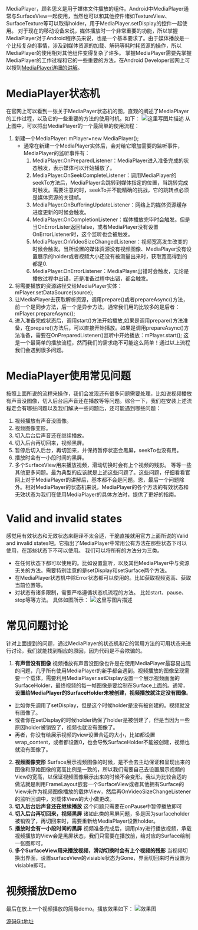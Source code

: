 MediaPlayer，顾名思义是用于媒体文件播放的组件。Android中MediaPlayer通常与SurfaceView一起使用，当然也可以和其他控件诸如TextureView、SurfaceTexture等可以取得holder，用于MediaPlayer.setDisplay的控件一起使用。
对于现在的移动设备来说，媒体播放时一个非常重要的功能，所以掌握MediaPlayer对于Android程序员来说，也是一个基本要求了。由于媒体播放是一个比较复杂的事情，涉及到媒体资源的加载、解码等耗时耗资源的操作，所以MediaPlayer的使用相对其他组件变得复杂了许多。
掌握MediaPlayer需要先掌握MediaPlayer的工作过程和它的一些重要的方法，在Android Developer官网上可以搜到[MediaPlayer详细的讲解](!https://developer.android.com/reference/android/media/MediaPlayer.html)。
# MediaPlayer状态机
在官网上可以看到一张关于MediaPayer状态机的图，直观的阐述了MediaPlayer的工作过程，以及它的一些重要的方法的使用时机。如下：
![这里写图片描述](http://img.blog.csdn.net/20160926191458052)
从上图中，可以捋出MediaPlayer的一个最简单的使用流程：
1. 新建一个MediaPlayer: mPlayer=new MediaPlayer();
    * 通常在新建一个MediaPlayer实体后，会对给它增加需要的监听事件，MediaPlayer的监听事件有：
        1. MediaPlayer.OnPreparedListener：MediaPlayer进入准备完成的状态触发，表示媒体可以开始播放了。
        2. MediaPlayer.OnSeekCompleteListener：调用MediaPlayer的seekTo方法后，MediaPlayer会跳转到媒体指定的位置，当跳转完成时触发。需要注意的时，seekTo并不能精确的挑战，它的跳转点必须是媒体资源的关键帧。
        3. MediaPlayer.OnBufferingUpdateListener：网络上的媒体资源缓存进度更新的时候会触发。
        4. MediaPlayer.OnCompletionListener：媒体播放完毕时会触发。但是当OnErrorLister返回false，或者MediaPlayer没有设置OnErrorListener时，这个监听也会被触发。
        5. MediaPlayer.OnVideoSizeChangedListener：视频宽高发生改变的时候会触发。当所设置的媒体资源没有视频图像、MediaPlayer没有设置展示的holder或者视频大小还没有被测量出来时，获取宽高得到的都是0.
        6. MediaPlayer.OnErrorListener：MediaPlayer出错时会触发，无论是播放过程中出错，还是准备过程中出错，都会触发。
2. 将需要播放的资源路径交给MediaPlayer实体：mPlayer.setDataSource(source);
3. 让MediaPlayer去获取解析资源，调用prepare()或者prepareAsync()方法，前一个是同步方法，后一个是异步方法，通常我们用的比较多的是后者：mPlayer.prepareAsync();
4. 进入准备完成状态后，调用start()方法开始播放,如果是调用prepare()方法准备，在prepare()方法后，可以直接开始播放。如果是调用prepareAsync()方法准备，需要在OnPreparedListener()监听中开始播放：mPlayer.start();
这是一个最简单的播放流程，然而我们的需求绝不可能这么简单！通过以上流程我们会遇到很多问题。
# MediaPlayer使用常见问题
按照上面所说的流程来操作，我们会发现还有很多问题需要处理，比如说视频播放有声音没图像，切入后台后声音还在播放等等问题。综合一下，我们在安装上述流程走会有哪些问题以及我们解决一些问题后，还可能遇到哪些问题：
1. 视频播放有声音没图像。
2. 视频图像变形。
3. 切入后台后声音还在继续播放。
4. 切入后台再切回来，视频黑屏。
5. 暂停后切入后台，再切回来，并保持暂停状态会黑屏，seekTo也没有用。
6. 播放时会有一小段时间的黑屏。
7. 多个SurfaceView用来播放视频，滑动切换时会有上个视频的残影。
等等一些其他更多问题。最为典型的应该就是上述这些问题了。这些问题，仔细看看官网上对于MediaPlayer的讲解后，基本都不会是问题。恩，最后一个问题除外。相对MediaPlayer的状态机来说，MediaPlayer的各个方法的有效状态和无效状态为我们在使用MediaPlayer的具体方法时，提供了更好的指南。
# Valid and invalid states
感觉用有效状态和无效状态来翻译不太合适，干脆直接就用官方上面所说的Valid and invalid states吧。它指出了MediaPlayer中常用公有方法在那些状态下可以使用，在那些状态下不可以使用。
我们可以将所有的方法分为三类。
* 在任何状态下都可以使用的。比如设置监听，以及其他MediaPlayer中与资源无关的方法。需要特别注意的是setDisplay和setSurface两个方法。
* 在MediaPlayer状态机中除Error状态都可以使用的。比如获取视频宽高、获取当前位置等。
* 对状态有诸多限制，需要严格遵循状态机流程的方法。 比如start、pause、stop等等方法。
具体如图所示：
![这里写图片描述](http://img.blog.csdn.net/20160928182925887)

# 常见问题讨论
针对上面提到的问题，通过MediaPlayer的状态机和它的常用方法的可用状态来进行讨论，我们就能找到相应的原因，因为代码是不会欺骗的。
1. **有声音没有图像**
视频播放有声音没图像也许是在使用MediaPlayer最容易出现的问题，几乎所有使用MediaPlayer的新手都会遇到。视频播放的图像呈现需要一个载体，需要利用MediaPlayer.setDisplay设置一个展示视频画面的SurfaceHolder，最终视频的每一帧图像是要绘制在Surface上面的。通常，**设置给MediaPlayer的SurfaceHolder未被创建，视频播放就注定没有图像**。
*  比如你先调用了setDisplay，但是这个时候holder是没有被创建的。视频就没有图像了。
*  或者你在setDisplay的时候holder确保了holder是被创建了，但是当因为一些原因holder被销毁了，视频也就没有图像了。
* 再者，你没有给展示视频的view设置合适的大小，比如都设置wrap_content，或者都设置0，也会导致SurfaceHolder不能被创建，视频也就没有图像了。
2. **视频图像变形**
Surface展示视频图像的时候，是不会去主动保证和呈现出来的图像和原始图像的宽高比例是一致的，所以我们需要自己去设置展示视频的View的宽高，以保证视频图像展示出来的时候不会变形。我认为比较合适的做法就是利用FrameLayout嵌套一个SurfaceView或者其他拥有Surface的View来作为视频图像播放的载体View，然后再OnVideoSizeChangeListener的监听回调中，对载体View的大小做更改。
3. **切入后台后声音还在继续播放**
这个问题只需要在onPause中暂停播放即可
4. **切入后台再切回来，视频黑屏**
诸如此类的黑屏问题，多是因为surfaceholder被销毁了，再切回来时，需要重新给MediaPlayer设置holder。
5. **播放时会有一小段时间的黑屏**
视频准备完成后，调用play进行播放视频，承载视频播放的View会是黑屏状态，我们只需要在播放前，给对应的Surface绘制一张图即可。
6. **多个SurfaceView用来播放视频，滑动切换时会有上个视频的残影**
当视频切换出界面，设置surfaceView的visiable状态为Gone，界面切回来时再设置为visiable即可。

# 视频播放Demo
最后在放上一个视频播放的简易demo。播放效果如下：
![效果图](%E5%BD%95%E5%B1%8F%E4%B8%93%E5%AE%B6160929174635.gif)

[源码Git地址](!https://code.csdn.net/junzia/mediaplayerdemo.git)